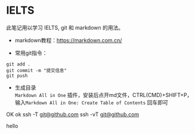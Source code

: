 # IELTS
此笔记用以学习 IELTS, git 和 markdown 的用法。
- markdown教程：https://markdown.com.cn/

- 常用git指令：

```
git add .
git commit -m "提交信息"
git push
```

- 生成目录  
`Markdown All in One` 插件，安装后点开md文件，CTRL(CMD)+SHIFT+P，输入`Markdown All in One: Create Table of Contents` 回车即可

OK 
ok
ssh -T git@github.com
ssh -vT git@github.com

hello